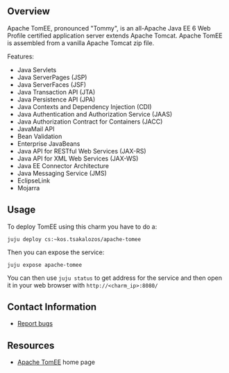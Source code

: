 ## Overview

Apache TomEE, pronounced "Tommy", is an all-Apache Java EE 6 Web Profile
certified application server extends Apache Tomcat.
Apache TomEE is assembled from a vanilla Apache Tomcat zip file.

Features:

 * Java Servlets
 * Java ServerPages (JSP)
 * Java ServerFaces (JSF)
 * Java Transaction API (JTA)
 * Java Persistence API (JPA)
 * Java Contexts and Dependency Injection (CDI)
 * Java Authentication and Authorization Service (JAAS)
 * Java Authorization Contract for Containers (JACC)
 * JavaMail API
 * Bean Validation
 * Enterprise JavaBeans
 * Java API for RESTful Web Services (JAX-RS)
 * Java API for XML Web Services (JAX-WS)
 * Java EE Connector Architecture
 * Java Messaging Service (JMS)
 * EclipseLink
 * Mojarra


## Usage

To deploy TomEE using this charm you have to do a:

    juju deploy cs:~kos.tsakalozos/apache-tomee

Then you can expose the service:

    juju expose apache-tomee

You can then use `juju status` to get address for the service and then open
it in your web browser with `http://<charm_ip>:8080/`


## Contact Information

- [Report bugs](https://github.com/sastix/tomee-charm-layer/issues)


## Resources

- [Apache TomEE](http://tomee.apache.org/index.html) home page
